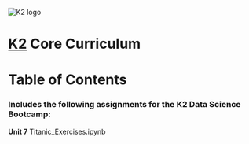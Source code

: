 ![K2 logo](images/k2_logo.png)

# [K2](http://www.k2datascience.com/) Core Curriculum

# Table of Contents
### Includes the following assignments for the K2 Data Science Bootcamp:

**Unit 7**
Titanic_Exercises.ipynb
